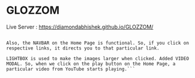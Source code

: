 # GLOZZOM
Live Server : https://diamondabhishek.github.io/GLOZZOM/

```Components used in Boostrap are - NAVBAR, CAROUSEL, MODALS, FORMS, CARDS, ACCORDION. GRIDS with BREAKPOINTS has been used to make the site responsive.

Also, the NAVBAR on the Home Page is functional. So, if you click on respective links, it directs you to that particular link.

LIGHTBOX is used to make the images larger when clicked. Added VIDEO MODAL. So, when we click on the play button on the Home Page, a particular video from YouTube starts playing.```
